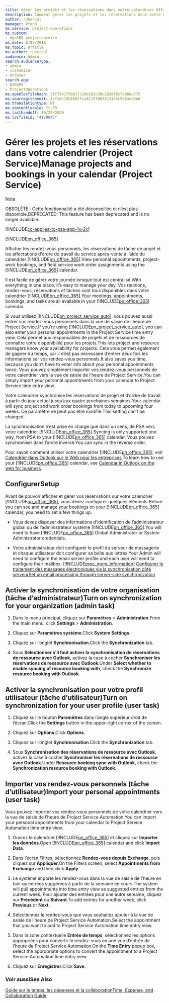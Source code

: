 ```yaml
---
title: Gérer les projets et les réservations dans votre calendrier Office 365
description: Comment gérer les projets et les réservations dans votre calendrier Office 365
author: ruhercul
manager: kfend
ms.service: project-operations
ms.custom:
- dyn365-projectservice
ms.date: 8/03/2018
ms.topic: article
ms.author: ruhercul
audience: Admin
search.audienceType:
- admin
- customizer
- enduser
search.app:
- D365PS
- ProjectOperations
ms.openlocfilehash: 31ff541f5b817c29b162c38c282df8cfd866e375
ms.sourcegitcommit: 4cf1dc1561b92fca4175f0b3813133c5e63ce8e6
ms.translationtype: HT
ms.contentlocale: fr-FR
ms.lasthandoff: 10/28/2020
ms.locfileid: "4129045"
---
```

# <a name="manage-projects-and-bookings-in-your-calendar-project-service"></a><span data-ttu-id="0b3f7-103">Gérer les projets et les réservations dans votre calendrier (Project Service)</span><span class="sxs-lookup"><span data-stu-id="0b3f7-103">Manage projects and bookings in your calendar (Project Service)</span></span>

> [!Note]
> <span data-ttu-id="0b3f7-104">OBSOLÈTE : Cette fonctionnalité a été déconseillée et n’est plus disponible.</span><span class="sxs-lookup"><span data-stu-id="0b3f7-104">DEPRECATED: This feature has been deprecated and is no longer available.</span></span>

[!INCLUDE[cc-applies-to-psa-app-1x-2x](../includes/cc-applies-to-psa-app-1x-2x.md)]

[!INCLUDE[pn_office_365](../includes/pn-office-365.md)] 

<span data-ttu-id="0b3f7-105">Afficher les rendez-vous personnels, les réservations de tâche de projet et les affectations d’ordre de travail du service après-vente à l’aide du calendrier [!INCLUDE[pn_office_365](../includes/pn-office-365.md)].</span><span class="sxs-lookup"><span data-stu-id="0b3f7-105">View personal appointments, project-work bookings, and field service work order assignments using the [!INCLUDE[pn_office_365](../includes/pn-office-365.md)] calendar.</span></span>  
  
 <span data-ttu-id="0b3f7-106">Il est facile de gérer votre journée lorsque tout est centralisé.</span><span class="sxs-lookup"><span data-stu-id="0b3f7-106">With everything in one place, it’s easy to manage your day.</span></span> <span data-ttu-id="0b3f7-107">Vos réunions, rendez-vous, réservations et tâches sont tous disponibles dans votre calendrier [!INCLUDE[pn_office_365](../includes/pn-office-365.md)].</span><span class="sxs-lookup"><span data-stu-id="0b3f7-107">Your meetings, appointments, bookings, and tasks are all available in your [!INCLUDE[pn_office_365](../includes/pn-office-365.md)] calendar.</span></span>  
  
 <span data-ttu-id="0b3f7-108">Si vous utilisez [!INCLUDE[pn_project_service_auto](../includes/pn-project-service-auto.md)], vous pouvez aussi entrer vos rendez-vous personnels dans la vue de saisie de l’heure de Project Service.</span><span class="sxs-lookup"><span data-stu-id="0b3f7-108">If you’re using [!INCLUDE[pn_project_service_auto](../includes/pn-project-service-auto.md)], you can also enter your personal appointments in the Project Service time entry view.</span></span> <span data-ttu-id="0b3f7-109">Cela permet aux responsables de projets et de ressources de connaître votre disponibilité pour les projets.</span><span class="sxs-lookup"><span data-stu-id="0b3f7-109">This lets project and resource managers know your availability for projects.</span></span> <span data-ttu-id="0b3f7-110">Cela vous permet également de gagner du temps, car il n’est pas nécessaire d’entrer deux fois les informations sur vos rendez-vous personnels.</span><span class="sxs-lookup"><span data-stu-id="0b3f7-110">It also saves you time, because you don’t have to enter info about your personal appointments twice.</span></span> <span data-ttu-id="0b3f7-111">Vous pouvez simplement importer vos rendez-vous personnels de votre calendrier vers la vue de saisie de l’heure de Project Service.</span><span class="sxs-lookup"><span data-stu-id="0b3f7-111">You can simply import your personal appointments from your calendar to Project Service time entry view.</span></span>  
  
 <span data-ttu-id="0b3f7-112">Votre calendrier synchronise les réservations de projet et d’ordre de travail à partir du jour actuel jusqu’aux quatre prochaines semaines.</span><span class="sxs-lookup"><span data-stu-id="0b3f7-112">Your calendar will sync project and work order bookings from today to upcoming four weeks.</span></span> <span data-ttu-id="0b3f7-113">Ce paramètre ne peut pas être modifié.</span><span class="sxs-lookup"><span data-stu-id="0b3f7-113">This setting can’t be changed.</span></span>  
  
 <span data-ttu-id="0b3f7-114">La synchronisation n’est prise en charge que dans un sens, de PSA vers votre calendrier [!INCLUDE[pn_office_365](../includes/pn-office-365.md)].</span><span class="sxs-lookup"><span data-stu-id="0b3f7-114">Syncing is only supported one way, from PSA to your [!INCLUDE[pn_office_365](../includes/pn-office-365.md)] calendar.</span></span> <span data-ttu-id="0b3f7-115">Vous pouvez synchroniser dans l’ordre inverse.</span><span class="sxs-lookup"><span data-stu-id="0b3f7-115">You can sync in the reverse order.</span></span> 
  
 <span data-ttu-id="0b3f7-116">Pour savoir comment utiliser votre calendrier [!INCLUDE[pn_office_365](../includes/pn-office-365.md)], voir [Calendrier dans Outlook sur le Web pour les entreprises](https://support.office.com/article/Calendar-in-Outlook-on-the-web-for-business-5219c457-d1fe-4c2f-9032-1a816b88e936).</span><span class="sxs-lookup"><span data-stu-id="0b3f7-116">To learn how to use your [!INCLUDE[pn_office_365](../includes/pn-office-365.md)] calendar, see [Calendar in Outlook on the web for business](https://support.office.com/article/Calendar-in-Outlook-on-the-web-for-business-5219c457-d1fe-4c2f-9032-1a816b88e936).</span></span>  
  
## <a name="setup"></a><span data-ttu-id="0b3f7-117">Configurer</span><span class="sxs-lookup"><span data-stu-id="0b3f7-117">Setup</span></span>  
 <span data-ttu-id="0b3f7-118">Avant de pouvoir afficher et gérer vos réservations sur votre calendrier [!INCLUDE[pn_office_365](../includes/pn-office-365.md)], vous devez configurer quelques éléments.</span><span class="sxs-lookup"><span data-stu-id="0b3f7-118">Before you can see and manage your bookings on your [!INCLUDE[pn_office_365](../includes/pn-office-365.md)] calendar, you need to set a few things up.</span></span>  
  
- <span data-ttu-id="0b3f7-119">Vous devez disposer des informations d’identification de l’administrateur global ou de l’administrateur système [!INCLUDE[pn_office_365](../includes/pn-office-365.md)].</span><span class="sxs-lookup"><span data-stu-id="0b3f7-119">You will need to have [!INCLUDE[pn_office_365](../includes/pn-office-365.md)] Global Administrator or System Administrator credentials.</span></span>  
  
- <span data-ttu-id="0b3f7-120">Votre administrateur doit configurer le profil du serveur de messagerie et chaque utilisateur doit configurer sa boîte aux lettres.</span><span class="sxs-lookup"><span data-stu-id="0b3f7-120">Your Admin will need to configure the email server profile and each user will need to configure their mailbox.</span></span> [!INCLUDE[proc_more_information](../includes/proc-more-information.md)] <span data-ttu-id="0b3f7-121">[Configurer le traitement des messages électroniques via la synchronisation côté serveur](https://docs.microsoft.com/dynamics365/customerengagement/on-premises/admin/set-up-server-side-synchronization-of-email-appointments-contacts-and-tasks)</span><span class="sxs-lookup"><span data-stu-id="0b3f7-121">[Set up email processing through server-side synchronization](https://docs.microsoft.com/dynamics365/customerengagement/on-premises/admin/set-up-server-side-synchronization-of-email-appointments-contacts-and-tasks)</span></span>  
  
## <a name="turn-on-synchronization-for-your-organization-admin-task"></a><span data-ttu-id="0b3f7-122">Activer la synchronisation de votre organisation (tâche d’administrateur)</span><span class="sxs-lookup"><span data-stu-id="0b3f7-122">Turn on synchronization for your organization (admin task)</span></span>  
  
1.  <span data-ttu-id="0b3f7-123">Dans le menu principal, cliquez sur **Paramètres** > **Administration**.</span><span class="sxs-lookup"><span data-stu-id="0b3f7-123">From the main menu, click **Settings** > **Administration**.</span></span>  
  
2.  <span data-ttu-id="0b3f7-124">Cliquez sur **Paramètres système**.</span><span class="sxs-lookup"><span data-stu-id="0b3f7-124">Click **System Settings**.</span></span>  
  
3.  <span data-ttu-id="0b3f7-125">Cliquez sur l’onglet **Synchronisation**.</span><span class="sxs-lookup"><span data-stu-id="0b3f7-125">Click the **Synchronization** tab.</span></span>  
  
4.  <span data-ttu-id="0b3f7-126">Sous **Sélectionner s’il faut activer la synchronisation de réservations de ressource avec Outlook**, activez la case à cocher **Synchroniser les réservations de ressource avec Outlook**.</span><span class="sxs-lookup"><span data-stu-id="0b3f7-126">Under **Select whether to enable syncing of resource booking with**, check the **Synchronize resource booking with Outlook**.</span></span>  
  
## <a name="turn-on-synchronization-for-your-user-profile-user-task"></a><span data-ttu-id="0b3f7-127">Activer la synchronisation pour votre profil utilisateur (tâche d’utilisateur)</span><span class="sxs-lookup"><span data-stu-id="0b3f7-127">Turn on synchronization for your user profile (user task)</span></span>  
  
1.  <span data-ttu-id="0b3f7-128">Cliquez sur le bouton **Paramètres** dans l’angle supérieur droit de l’écran.</span><span class="sxs-lookup"><span data-stu-id="0b3f7-128">Click the **Settings** button in the upper-right corner of the screen.</span></span>  
  
2.  <span data-ttu-id="0b3f7-129">Cliquez sur **Options**.</span><span class="sxs-lookup"><span data-stu-id="0b3f7-129">Click **Options**.</span></span>  
  
3.  <span data-ttu-id="0b3f7-130">Cliquez sur l’onglet **Synchronisation**.</span><span class="sxs-lookup"><span data-stu-id="0b3f7-130">Click the **Synchronization** tab.</span></span>  
  
4.  <span data-ttu-id="0b3f7-131">Sous **Synchronisation des réservations de ressource avec Outlook**, activez la case à cocher **Synchroniser les réservations de ressource avec Outlook**.</span><span class="sxs-lookup"><span data-stu-id="0b3f7-131">Under **Resource booking sync with Outlook**, check the **Synchronization resource booking with Outlook**.</span></span>  
  
## <a name="import-your-personal-appointments-user-task"></a><span data-ttu-id="0b3f7-132">Importer vos rendez-vous personnels (tâche d’utilisateur)</span><span class="sxs-lookup"><span data-stu-id="0b3f7-132">Import your personal appointments (user task)</span></span>  
 <span data-ttu-id="0b3f7-133">Vous pouvez importer vos rendez-vous personnels de votre calendrier vers la vue de saisie de l’heure de Project Service Automation.</span><span class="sxs-lookup"><span data-stu-id="0b3f7-133">You can import your personal appointments from your calendar to Project Service Automation time entry view.</span></span>  
  
1. <span data-ttu-id="0b3f7-134">Ouvrez le calendrier [!INCLUDE[pn_office_365](../includes/pn-office-365.md)] et cliquez sur **Importer les données**.</span><span class="sxs-lookup"><span data-stu-id="0b3f7-134">Open [!INCLUDE[pn_office_365](../includes/pn-office-365.md)] calendar and click **Import Data**.</span></span>  
  
2. <span data-ttu-id="0b3f7-135">Dans l’écran Filtres, sélectionnez **Rendez-vous depuis Exchange**, puis cliquez sur **Appliquer**.</span><span class="sxs-lookup"><span data-stu-id="0b3f7-135">On the Filters screen, select **Appointments from Exchange** and then click **Apply**.</span></span>  
  
3. <span data-ttu-id="0b3f7-136">Le système importe les rendez-vous dans la vue de saisie de l’heure en tant qu’entrées suggérées à partir de la semaine en cours.</span><span class="sxs-lookup"><span data-stu-id="0b3f7-136">The system will pull appointments into time entry view as suggested entries from the current week.</span></span> <span data-ttu-id="0b3f7-137">Pour ajouter des entrées pour une autre semaine, cliquez sur **Précédent** ou **Suivant**.</span><span class="sxs-lookup"><span data-stu-id="0b3f7-137">To add entries for another week, click **Previous** or **Next**.</span></span>  
  
4. <span data-ttu-id="0b3f7-138">Sélectionnez le rendez-vous que vous souhaitez ajouter à la vue de saisie de l’heure de Project Service Automation.</span><span class="sxs-lookup"><span data-stu-id="0b3f7-138">Select the appointment that you want to add to Project Service Automation time entry view.</span></span>  
  
5. <span data-ttu-id="0b3f7-139">Dans la zone contextuelle **Entrée de temps**, sélectionnez les options appropriées pour convertir le rendez-vous en une vue d’entrée de l’heure de Project Service Automation.</span><span class="sxs-lookup"><span data-stu-id="0b3f7-139">On the **Time Entry** popup box, select the appropriate options to convert the appointment to a Project Service Automation time entry view.</span></span>  
  
6. <span data-ttu-id="0b3f7-140">Cliquez sur **Enregistrer**.</span><span class="sxs-lookup"><span data-stu-id="0b3f7-140">Click **Save**.</span></span>  
  
### <a name="see-also"></a><span data-ttu-id="0b3f7-141">Voir aussi</span><span class="sxs-lookup"><span data-stu-id="0b3f7-141">See Also</span></span>  
 [<span data-ttu-id="0b3f7-142">Guide sur le temps, les dépenses et la collaboration</span><span class="sxs-lookup"><span data-stu-id="0b3f7-142">Time, Expense, and Collaboration Guide</span></span>](../psa/time-expense-collaboration-guide.md)
